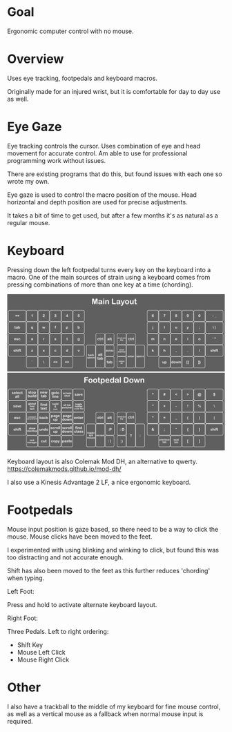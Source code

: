 # Goal

Ergonomic computer control with no mouse.

# Overview

Uses eye tracking, footpedals and keyboard macros.

Originally made for an injured wrist, but it is comfortable for day to day use as well.

# Eye Gaze

Eye tracking controls the cursor. Uses combination of eye and head movement for accurate control. Am able to use for professional programming work without issues.

There are existing programs that do this, but found issues with each one so wrote my own. 

Eye gaze is used to control the macro position of the mouse. Head horizontal and depth position are used for precise adjustments.

It takes a bit of time to get used, but after a few months it's as natural as a regular mouse.

# Keyboard

Pressing down the left footpedal turns every key on the keyboard into a macro. One of the main sources of strain using a keyboard comes from pressing combinations of more than one key at a time (chording). 

![kinesis layout](images/kinesis%20layout.png?raw=true)
![kinesis layout alternate](images/kinesis%20layout%20alternate.png?raw=true)

Keyboard layout is also Colemak Mod DH, an alternative to qwerty.
https://colemakmods.github.io/mod-dh/

I also use a Kinesis Advantage 2 LF, a nice ergonomic keyboard.

# Footpedals

Mouse input position is gaze based, so there need to be a way to click the mouse. Mouse clicks have been moved to the feet.

I experimented with using blinking and winking to click, but found this was too distracting and not accurate enough.

Shift has also been moved to the feet as this further reduces 'chording' when typing.

Left Foot:

Press and hold to activate alternate keyboard layout.

Right Foot:

Three Pedals. Left to right ordering:
- Shift Key
- Mouse Left Click
- Mouse Right Click

# Other

I also have a trackball to the middle of my keyboard for fine mouse control, as well as a vertical mouse as a fallback when normal mouse input is required.
